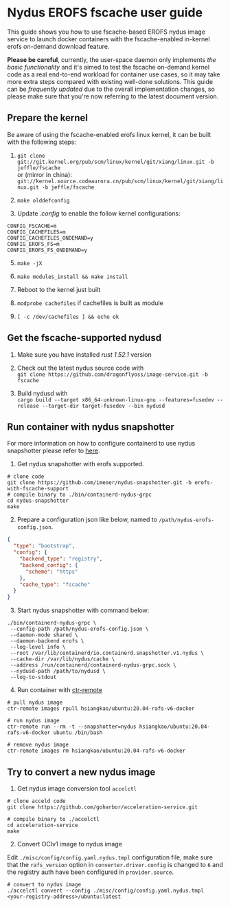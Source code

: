 # Nydus EROFS fscache user guide

This guide shows you how to use fscache-based EROFS nydus image service to launch docker containers with the fscache-enabled in-kernel erofs on-demand download feature.

**Please be careful**, currently, the user-space daemon only implements _the basic functionality_ and it's aimed to test the fscache on-demand kernel code as a real end-to-end workload for container use cases, so it may take more extra steps compared with existing well-done solutions. This guide can be _frequently updated_ due to the overall implementation changes, so please make sure that you're now referring to the latest document version.

## Prepare the kernel

Be aware of using the fscache-enabled erofs linux kernel, it can be built with the following steps:

1.  ``git clone git://git.kernel.org/pub/scm/linux/kernel/git/xiang/linux.git -b jeffle/fscache`` \
     or (mirror in china): ``git://kernel.source.codeaurora.cn/pub/scm/linux/kernel/git/xiang/linux.git -b jeffle/fscache``

2. ``make olddefconfig``

3. Update _.config_ to enable the follow kernel configurations:
```
CONFIG_FSCACHE=m
CONFIG_CACHEFILES=m
CONFIG_CACHEFILES_ONDEMAND=y
CONFIG_EROFS_FS=m
CONFIG_EROFS_FS_ONDEMAND=y
```

5. ``make -jX``

6. ``make modules_install && make install``

7. Reboot to the kernel just built

8. ``modprobe cachefiles`` if cachefiles is built as module

9.  ``[ -c /dev/cachefiles ] && echo ok``

## Get the fscache-supported nydusd

1. Make sure you have installed _rust 1.52.1_ version

2. Check out the latest nydus source code with \
``git clone https://github.com/dragonflyoss/image-service.git -b fscache``

3. Build nydusd with \
``cargo build --target x86_64-unknown-linux-gnu --features=fusedev --release --target-dir target-fusedev --bin nydusd``

## Run container with nydus snapshotter

For more information on how to configure containerd to use nydus snapshotter please refer to [here](./containerd-env-setup.md).

1. Get nydus snapshotter with erofs supported.
  ```shell
  # clone code
  git clone https://github.com/imeoer/nydus-snapshotter.git -b erofs-with-fscache-support
  # compile binary to ./bin/containerd-nydus-grpc
  cd nydus-snapshotter
  make
  ```

2. Prepare a configuration json like below, named to `/path/nydus-erofs-config.json`.

```json
{
  "type": "bootstrap",
  "config": {
    "backend_type": "registry",
    "backend_config": {
      "scheme": "https"
    },
    "cache_type": "fscache"
  }
}
```

3. Start nydus snapshotter with command below:

```
./bin/containerd-nydus-grpc \
 --config-path /path/nydus-erofs-config.json \
 --daemon-mode shared \
 --daemon-backend erofs \
 --log-level info \
 --root /var/lib/containerd/io.containerd.snapshotter.v1.nydus \
 --cache-dir /var/lib/nydus/cache \
 --address /run/containerd/containerd-nydus-grpc.sock \
 --nydusd-path /path/to/nydusd \
 --log-to-stdout
```

4. Run container with [ctr-remote](../contrib/ctr-remote)

```shell
# pull nydus image
ctr-remote images rpull hsiangkao/ubuntu:20.04-rafs-v6-docker

# run nydus image
ctr-remote run --rm -t --snapshotter=nydus hsiangkao/ubuntu:20.04-rafs-v6-docker ubuntu /bin/bash

# remove nydus image
ctr-remote images rm hsiangkao/ubuntu:20.04-rafs-v6-docker
```

## Try to convert a new nydus image

1. Get nydus image conversion tool `accelctl`

``` shell
# clone acceld code
git clone https://github.com/goharbor/acceleration-service.git

# compile binary to ./accelctl
cd acceleration-service
make
```

2. Convert OCIv1 image to nydus image

Edit `./misc/config/config.yaml.nydus.tmpl` configuration file, make sure that the `rafs_version` option in `converter.driver.config` is changed to `6` and the registry auth have been configured in `provider.source`.

``` shell
# convert to nydus image
./accelctl convert --config ./misc/config/config.yaml.nydus.tmpl <your-registry-address>/ubuntu:latest
```
